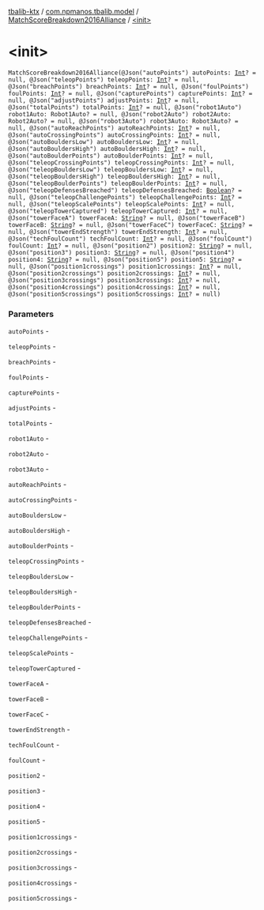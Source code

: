 [tbalib-ktx](../../index.md) / [com.npmanos.tbalib.model](../index.md) / [MatchScoreBreakdown2016Alliance](index.md) / [&lt;init&gt;](./-init-.md)

# &lt;init&gt;

`MatchScoreBreakdown2016Alliance(@Json("autoPoints") autoPoints: `[`Int`](https://kotlinlang.org/api/latest/jvm/stdlib/kotlin/-int/index.html)`? = null, @Json("teleopPoints") teleopPoints: `[`Int`](https://kotlinlang.org/api/latest/jvm/stdlib/kotlin/-int/index.html)`? = null, @Json("breachPoints") breachPoints: `[`Int`](https://kotlinlang.org/api/latest/jvm/stdlib/kotlin/-int/index.html)`? = null, @Json("foulPoints") foulPoints: `[`Int`](https://kotlinlang.org/api/latest/jvm/stdlib/kotlin/-int/index.html)`? = null, @Json("capturePoints") capturePoints: `[`Int`](https://kotlinlang.org/api/latest/jvm/stdlib/kotlin/-int/index.html)`? = null, @Json("adjustPoints") adjustPoints: `[`Int`](https://kotlinlang.org/api/latest/jvm/stdlib/kotlin/-int/index.html)`? = null, @Json("totalPoints") totalPoints: `[`Int`](https://kotlinlang.org/api/latest/jvm/stdlib/kotlin/-int/index.html)`? = null, @Json("robot1Auto") robot1Auto: Robot1Auto? = null, @Json("robot2Auto") robot2Auto: Robot2Auto? = null, @Json("robot3Auto") robot3Auto: Robot3Auto? = null, @Json("autoReachPoints") autoReachPoints: `[`Int`](https://kotlinlang.org/api/latest/jvm/stdlib/kotlin/-int/index.html)`? = null, @Json("autoCrossingPoints") autoCrossingPoints: `[`Int`](https://kotlinlang.org/api/latest/jvm/stdlib/kotlin/-int/index.html)`? = null, @Json("autoBouldersLow") autoBouldersLow: `[`Int`](https://kotlinlang.org/api/latest/jvm/stdlib/kotlin/-int/index.html)`? = null, @Json("autoBouldersHigh") autoBouldersHigh: `[`Int`](https://kotlinlang.org/api/latest/jvm/stdlib/kotlin/-int/index.html)`? = null, @Json("autoBoulderPoints") autoBoulderPoints: `[`Int`](https://kotlinlang.org/api/latest/jvm/stdlib/kotlin/-int/index.html)`? = null, @Json("teleopCrossingPoints") teleopCrossingPoints: `[`Int`](https://kotlinlang.org/api/latest/jvm/stdlib/kotlin/-int/index.html)`? = null, @Json("teleopBouldersLow") teleopBouldersLow: `[`Int`](https://kotlinlang.org/api/latest/jvm/stdlib/kotlin/-int/index.html)`? = null, @Json("teleopBouldersHigh") teleopBouldersHigh: `[`Int`](https://kotlinlang.org/api/latest/jvm/stdlib/kotlin/-int/index.html)`? = null, @Json("teleopBoulderPoints") teleopBoulderPoints: `[`Int`](https://kotlinlang.org/api/latest/jvm/stdlib/kotlin/-int/index.html)`? = null, @Json("teleopDefensesBreached") teleopDefensesBreached: `[`Boolean`](https://kotlinlang.org/api/latest/jvm/stdlib/kotlin/-boolean/index.html)`? = null, @Json("teleopChallengePoints") teleopChallengePoints: `[`Int`](https://kotlinlang.org/api/latest/jvm/stdlib/kotlin/-int/index.html)`? = null, @Json("teleopScalePoints") teleopScalePoints: `[`Int`](https://kotlinlang.org/api/latest/jvm/stdlib/kotlin/-int/index.html)`? = null, @Json("teleopTowerCaptured") teleopTowerCaptured: `[`Int`](https://kotlinlang.org/api/latest/jvm/stdlib/kotlin/-int/index.html)`? = null, @Json("towerFaceA") towerFaceA: `[`String`](https://kotlinlang.org/api/latest/jvm/stdlib/kotlin/-string/index.html)`? = null, @Json("towerFaceB") towerFaceB: `[`String`](https://kotlinlang.org/api/latest/jvm/stdlib/kotlin/-string/index.html)`? = null, @Json("towerFaceC") towerFaceC: `[`String`](https://kotlinlang.org/api/latest/jvm/stdlib/kotlin/-string/index.html)`? = null, @Json("towerEndStrength") towerEndStrength: `[`Int`](https://kotlinlang.org/api/latest/jvm/stdlib/kotlin/-int/index.html)`? = null, @Json("techFoulCount") techFoulCount: `[`Int`](https://kotlinlang.org/api/latest/jvm/stdlib/kotlin/-int/index.html)`? = null, @Json("foulCount") foulCount: `[`Int`](https://kotlinlang.org/api/latest/jvm/stdlib/kotlin/-int/index.html)`? = null, @Json("position2") position2: `[`String`](https://kotlinlang.org/api/latest/jvm/stdlib/kotlin/-string/index.html)`? = null, @Json("position3") position3: `[`String`](https://kotlinlang.org/api/latest/jvm/stdlib/kotlin/-string/index.html)`? = null, @Json("position4") position4: `[`String`](https://kotlinlang.org/api/latest/jvm/stdlib/kotlin/-string/index.html)`? = null, @Json("position5") position5: `[`String`](https://kotlinlang.org/api/latest/jvm/stdlib/kotlin/-string/index.html)`? = null, @Json("position1crossings") position1crossings: `[`Int`](https://kotlinlang.org/api/latest/jvm/stdlib/kotlin/-int/index.html)`? = null, @Json("position2crossings") position2crossings: `[`Int`](https://kotlinlang.org/api/latest/jvm/stdlib/kotlin/-int/index.html)`? = null, @Json("position3crossings") position3crossings: `[`Int`](https://kotlinlang.org/api/latest/jvm/stdlib/kotlin/-int/index.html)`? = null, @Json("position4crossings") position4crossings: `[`Int`](https://kotlinlang.org/api/latest/jvm/stdlib/kotlin/-int/index.html)`? = null, @Json("position5crossings") position5crossings: `[`Int`](https://kotlinlang.org/api/latest/jvm/stdlib/kotlin/-int/index.html)`? = null)`

### Parameters

`autoPoints` -

`teleopPoints` -

`breachPoints` -

`foulPoints` -

`capturePoints` -

`adjustPoints` -

`totalPoints` -

`robot1Auto` -

`robot2Auto` -

`robot3Auto` -

`autoReachPoints` -

`autoCrossingPoints` -

`autoBouldersLow` -

`autoBouldersHigh` -

`autoBoulderPoints` -

`teleopCrossingPoints` -

`teleopBouldersLow` -

`teleopBouldersHigh` -

`teleopBoulderPoints` -

`teleopDefensesBreached` -

`teleopChallengePoints` -

`teleopScalePoints` -

`teleopTowerCaptured` -

`towerFaceA` -

`towerFaceB` -

`towerFaceC` -

`towerEndStrength` -

`techFoulCount` -

`foulCount` -

`position2` -

`position3` -

`position4` -

`position5` -

`position1crossings` -

`position2crossings` -

`position3crossings` -

`position4crossings` -

`position5crossings` - 